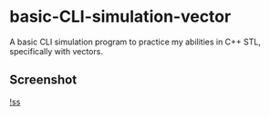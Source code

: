# basic-CLI-simulation-vector
A basic CLI simulation program to practice my abilities in C++ STL, specifically with vectors.


## Screenshot
[!ss](https://github.com/vonnogadas/basic-CLI-simulation-vector/blob/61ad0f7c6cefdd28de6730266d7cd965653b660a/screenshot/Untitled133_20230225224137.png)
